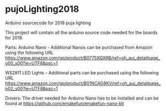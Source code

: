 # pujoLighting2018
Arduino sourcecode for 2018 puja lighting

This project will contain all the arduino source code needed for the boards for 2018.

Parts:
Arduino Nano - Additional Nanos can be purchased from Amazon using the following URL https://www.amazon.com/gp/product/B0775XQXRB/ref=oh_aui_detailpage_o00_s00?ie=UTF8&psc=1

WS2811 LED Lights - Additional parts can be purchased using the following URL https://www.amazon.com/gp/product/B01NCAG8KV/ref=oh_aui_detailpage_o02_s00?ie=UTF8&psc=1

Drivers:
The driver needed for Arduino Nano has to be installed and can be found at
https://github.com/emakefun/emakefun-nano-kit
